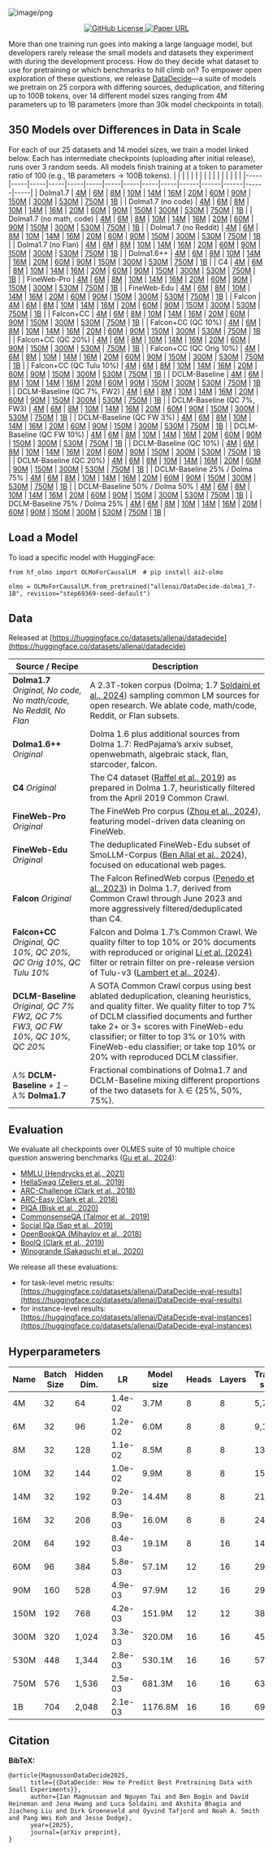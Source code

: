 ![image/png](https://cdn-uploads.huggingface.co/production/uploads/62bddd0b1e22ec8427a0f27e/MwddQs_8OaU4128VYrwoU.png)
<p align="center">
  <a href="https://github.com/allenai/DataDecide/blob/main/LICENSE">
    <img alt="GitHub License" src="https://img.shields.io/github/license/allenai/DataDecide">
  </a>
  <a href="https:/allenai.org/paper/datadecide">
    <img alt="Paper URL" src="https://img.shields.io/badge/paper-link-blue">
  </a>
</p>


More than one training run goes into making a large language model, but developers rarely release the small models and datasets they experiment with during the development process. How do they decide what dataset to use for pretraining or which benchmarks to hill climb on? To empower open exploration of these questions, we release [DataDecide](allenai.org/paper/datadecide)—a suite of models we pretrain on 25 corpora with differing sources, deduplication, and filtering up to 100B tokens, over 14 different model sizes ranging from 4M parameters up to 1B parameters (more than 30k model checkpoints in total).

## 350 Models over Differences in Data in Scale
For each of our 25 datasets and 14 model sizes, we train a model linked below. Each has intermediate checkpoints (uploading after initial release), runs over 3 random seeds. All models finish training at a token to parameter ratio of 100 (e.g., 1B parameters -> 100B tokens).
|     |     |     |     |     |     |     |     |     |     |     |     |     |     |     |
|-----|-----|-----|-----|-----|-----|-----|-----|-----|-----|------|------|------|------|-----|
| Dolma1.7 | [4M](https://huggingface.co/allenai/DataDecide-dolma1_7-4M) | [6M](https://huggingface.co/allenai/DataDecide-dolma1_7-6M) | [8M](https://huggingface.co/allenai/DataDecide-dolma1_7-8M) | [10M](https://huggingface.co/allenai/DataDecide-dolma1_7-10M) | [14M](https://huggingface.co/allenai/DataDecide-dolma1_7-14M) | [16M](https://huggingface.co/allenai/DataDecide-dolma1_7-16M) | [20M](https://huggingface.co/allenai/DataDecide-dolma1_7-20M) | [60M](https://huggingface.co/allenai/DataDecide-dolma1_7-60M) | [90M](https://huggingface.co/allenai/DataDecide-dolma1_7-90M) | [150M](https://huggingface.co/allenai/DataDecide-dolma1_7-150M) | [300M](https://huggingface.co/allenai/DataDecide-dolma1_7-300M) | [530M](https://huggingface.co/allenai/DataDecide-dolma1_7-530M) | [750M](https://huggingface.co/allenai/DataDecide-dolma1_7-750M) | [1B](https://huggingface.co/allenai/DataDecide-dolma1_7-1B) |
| Dolma1.7 (no code) | [4M](https://huggingface.co/allenai/DataDecide-dolma1_7-no-code-4M) | [6M](https://huggingface.co/allenai/DataDecide-dolma1_7-no-code-6M) | [8M](https://huggingface.co/allenai/DataDecide-dolma1_7-no-code-8M) | [10M](https://huggingface.co/allenai/DataDecide-dolma1_7-no-code-10M) | [14M](https://huggingface.co/allenai/DataDecide-dolma1_7-no-code-14M) | [16M](https://huggingface.co/allenai/DataDecide-dolma1_7-no-code-16M) | [20M](https://huggingface.co/allenai/DataDecide-dolma1_7-no-code-20M) | [60M](https://huggingface.co/allenai/DataDecide-dolma1_7-no-code-60M) | [90M](https://huggingface.co/allenai/DataDecide-dolma1_7-no-code-90M) | [150M](https://huggingface.co/allenai/DataDecide-dolma1_7-no-code-150M) | [300M](https://huggingface.co/allenai/DataDecide-dolma1_7-no-code-300M) | [530M](https://huggingface.co/allenai/DataDecide-dolma1_7-no-code-530M) | [750M](https://huggingface.co/allenai/DataDecide-dolma1_7-no-code-750M) | [1B](https://huggingface.co/allenai/DataDecide-dolma1_7-no-code-1B) |
| Dolma1.7 (no math, code) | [4M](https://huggingface.co/allenai/DataDecide-dolma1_7-no-math-code-4M) | [6M](https://huggingface.co/allenai/DataDecide-dolma1_7-no-math-code-6M) | [8M](https://huggingface.co/allenai/DataDecide-dolma1_7-no-math-code-8M) | [10M](https://huggingface.co/allenai/DataDecide-dolma1_7-no-math-code-10M) | [14M](https://huggingface.co/allenai/DataDecide-dolma1_7-no-math-code-14M) | [16M](https://huggingface.co/allenai/DataDecide-dolma1_7-no-math-code-16M) | [20M](https://huggingface.co/allenai/DataDecide-dolma1_7-no-math-code-20M) | [60M](https://huggingface.co/allenai/DataDecide-dolma1_7-no-math-code-60M) | [90M](https://huggingface.co/allenai/DataDecide-dolma1_7-no-math-code-90M) | [150M](https://huggingface.co/allenai/DataDecide-dolma1_7-no-math-code-150M) | [300M](https://huggingface.co/allenai/DataDecide-dolma1_7-no-math-code-300M) | [530M](https://huggingface.co/allenai/DataDecide-dolma1_7-no-math-code-530M) | [750M](https://huggingface.co/allenai/DataDecide-dolma1_7-no-math-code-750M) | [1B](https://huggingface.co/allenai/DataDecide-dolma1_7-no-math-code-1B) |
| Dolma1.7 (no Reddit) | [4M](https://huggingface.co/allenai/DataDecide-dolma1_7-no-reddit-4M) | [6M](https://huggingface.co/allenai/DataDecide-dolma1_7-no-reddit-6M) | [8M](https://huggingface.co/allenai/DataDecide-dolma1_7-no-reddit-8M) | [10M](https://huggingface.co/allenai/DataDecide-dolma1_7-no-reddit-10M) | [14M](https://huggingface.co/allenai/DataDecide-dolma1_7-no-reddit-14M) | [16M](https://huggingface.co/allenai/DataDecide-dolma1_7-no-reddit-16M) | [20M](https://huggingface.co/allenai/DataDecide-dolma1_7-no-reddit-20M) | [60M](https://huggingface.co/allenai/DataDecide-dolma1_7-no-reddit-60M) | [90M](https://huggingface.co/allenai/DataDecide-dolma1_7-no-reddit-90M) | [150M](https://huggingface.co/allenai/DataDecide-dolma1_7-no-reddit-150M) | [300M](https://huggingface.co/allenai/DataDecide-dolma1_7-no-reddit-300M) | [530M](https://huggingface.co/allenai/DataDecide-dolma1_7-no-reddit-530M) | [750M](https://huggingface.co/allenai/DataDecide-dolma1_7-no-reddit-750M) | [1B](https://huggingface.co/allenai/DataDecide-dolma1_7-no-reddit-1B) |
| Dolma1.7 (no Flan) | [4M](https://huggingface.co/allenai/DataDecide-dolma1_7-no-flan-4M) | [6M](https://huggingface.co/allenai/DataDecide-dolma1_7-no-flan-6M) | [8M](https://huggingface.co/allenai/DataDecide-dolma1_7-no-flan-8M) | [10M](https://huggingface.co/allenai/DataDecide-dolma1_7-no-flan-10M) | [14M](https://huggingface.co/allenai/DataDecide-dolma1_7-no-flan-14M) | [16M](https://huggingface.co/allenai/DataDecide-dolma1_7-no-flan-16M) | [20M](https://huggingface.co/allenai/DataDecide-dolma1_7-no-flan-20M) | [60M](https://huggingface.co/allenai/DataDecide-dolma1_7-no-flan-60M) | [90M](https://huggingface.co/allenai/DataDecide-dolma1_7-no-flan-90M) | [150M](https://huggingface.co/allenai/DataDecide-dolma1_7-no-flan-150M) | [300M](https://huggingface.co/allenai/DataDecide-dolma1_7-no-flan-300M) | [530M](https://huggingface.co/allenai/DataDecide-dolma1_7-no-flan-530M) | [750M](https://huggingface.co/allenai/DataDecide-dolma1_7-no-flan-750M) | [1B](https://huggingface.co/allenai/DataDecide-dolma1_7-no-flan-1B) |
| Dolma1.6++ | [4M](https://huggingface.co/allenai/DataDecide-dolma1_6plus-4M) | [6M](https://huggingface.co/allenai/DataDecide-dolma1_6plus-6M) | [8M](https://huggingface.co/allenai/DataDecide-dolma1_6plus-8M) | [10M](https://huggingface.co/allenai/DataDecide-dolma1_6plus-10M) | [14M](https://huggingface.co/allenai/DataDecide-dolma1_6plus-14M) | [16M](https://huggingface.co/allenai/DataDecide-dolma1_6plus-16M) | [20M](https://huggingface.co/allenai/DataDecide-dolma1_6plus-20M) | [60M](https://huggingface.co/allenai/DataDecide-dolma1_6plus-60M) | [90M](https://huggingface.co/allenai/DataDecide-dolma1_6plus-90M) | [150M](https://huggingface.co/allenai/DataDecide-dolma1_6plus-150M) | [300M](https://huggingface.co/allenai/DataDecide-dolma1_6plus-300M) | [530M](https://huggingface.co/allenai/DataDecide-dolma1_6plus-530M) | [750M](https://huggingface.co/allenai/DataDecide-dolma1_6plus-750M) | [1B](https://huggingface.co/allenai/DataDecide-dolma1_6plus-1B) |
| C4 | [4M](https://huggingface.co/allenai/DataDecide-c4-4M) | [6M](https://huggingface.co/allenai/DataDecide-c4-6M) | [8M](https://huggingface.co/allenai/DataDecide-c4-8M) | [10M](https://huggingface.co/allenai/DataDecide-c4-10M) | [14M](https://huggingface.co/allenai/DataDecide-c4-14M) | [16M](https://huggingface.co/allenai/DataDecide-c4-16M) | [20M](https://huggingface.co/allenai/DataDecide-c4-20M) | [60M](https://huggingface.co/allenai/DataDecide-c4-60M) | [90M](https://huggingface.co/allenai/DataDecide-c4-90M) | [150M](https://huggingface.co/allenai/DataDecide-c4-150M) | [300M](https://huggingface.co/allenai/DataDecide-c4-300M) | [530M](https://huggingface.co/allenai/DataDecide-c4-530M) | [750M](https://huggingface.co/allenai/DataDecide-c4-750M) | [1B](https://huggingface.co/allenai/DataDecide-c4-1B) |
| FineWeb-Pro | [4M](https://huggingface.co/allenai/DataDecide-fineweb-pro-4M) | [6M](https://huggingface.co/allenai/DataDecide-fineweb-pro-6M) | [8M](https://huggingface.co/allenai/DataDecide-fineweb-pro-8M) | [10M](https://huggingface.co/allenai/DataDecide-fineweb-pro-10M) | [14M](https://huggingface.co/allenai/DataDecide-fineweb-pro-14M) | [16M](https://huggingface.co/allenai/DataDecide-fineweb-pro-16M) | [20M](https://huggingface.co/allenai/DataDecide-fineweb-pro-20M) | [60M](https://huggingface.co/allenai/DataDecide-fineweb-pro-60M) | [90M](https://huggingface.co/allenai/DataDecide-fineweb-pro-90M) | [150M](https://huggingface.co/allenai/DataDecide-fineweb-pro-150M) | [300M](https://huggingface.co/allenai/DataDecide-fineweb-pro-300M) | [530M](https://huggingface.co/allenai/DataDecide-fineweb-pro-530M) | [750M](https://huggingface.co/allenai/DataDecide-fineweb-pro-750M) | [1B](https://huggingface.co/allenai/DataDecide-fineweb-pro-1B) |
| FineWeb-Edu | [4M](https://huggingface.co/allenai/DataDecide-fineweb-edu-4M) | [6M](https://huggingface.co/allenai/DataDecide-fineweb-edu-6M) | [8M](https://huggingface.co/allenai/DataDecide-fineweb-edu-8M) | [10M](https://huggingface.co/allenai/DataDecide-fineweb-edu-10M) | [14M](https://huggingface.co/allenai/DataDecide-fineweb-edu-14M) | [16M](https://huggingface.co/allenai/DataDecide-fineweb-edu-16M) | [20M](https://huggingface.co/allenai/DataDecide-fineweb-edu-20M) | [60M](https://huggingface.co/allenai/DataDecide-fineweb-edu-60M) | [90M](https://huggingface.co/allenai/DataDecide-fineweb-edu-90M) | [150M](https://huggingface.co/allenai/DataDecide-fineweb-edu-150M) | [300M](https://huggingface.co/allenai/DataDecide-fineweb-edu-300M) | [530M](https://huggingface.co/allenai/DataDecide-fineweb-edu-530M) | [750M](https://huggingface.co/allenai/DataDecide-fineweb-edu-750M) | [1B](https://huggingface.co/allenai/DataDecide-fineweb-edu-1B) |
| Falcon | [4M](https://huggingface.co/allenai/DataDecide-falcon-4M) | [6M](https://huggingface.co/allenai/DataDecide-falcon-6M) | [8M](https://huggingface.co/allenai/DataDecide-falcon-8M) | [10M](https://huggingface.co/allenai/DataDecide-falcon-10M) | [14M](https://huggingface.co/allenai/DataDecide-falcon-14M) | [16M](https://huggingface.co/allenai/DataDecide-falcon-16M) | [20M](https://huggingface.co/allenai/DataDecide-falcon-20M) | [60M](https://huggingface.co/allenai/DataDecide-falcon-60M) | [90M](https://huggingface.co/allenai/DataDecide-falcon-90M) | [150M](https://huggingface.co/allenai/DataDecide-falcon-150M) | [300M](https://huggingface.co/allenai/DataDecide-falcon-300M) | [530M](https://huggingface.co/allenai/DataDecide-falcon-530M) | [750M](https://huggingface.co/allenai/DataDecide-falcon-750M) | [1B](https://huggingface.co/allenai/DataDecide-falcon-1B) |
| Falcon+CC | [4M](https://huggingface.co/allenai/DataDecide-falcon-and-cc-4M) | [6M](https://huggingface.co/allenai/DataDecide-falcon-and-cc-6M) | [8M](https://huggingface.co/allenai/DataDecide-falcon-and-cc-8M) | [10M](https://huggingface.co/allenai/DataDecide-falcon-and-cc-10M) | [14M](https://huggingface.co/allenai/DataDecide-falcon-and-cc-14M) | [16M](https://huggingface.co/allenai/DataDecide-falcon-and-cc-16M) | [20M](https://huggingface.co/allenai/DataDecide-falcon-and-cc-20M) | [60M](https://huggingface.co/allenai/DataDecide-falcon-and-cc-60M) | [90M](https://huggingface.co/allenai/DataDecide-falcon-and-cc-90M) | [150M](https://huggingface.co/allenai/DataDecide-falcon-and-cc-150M) | [300M](https://huggingface.co/allenai/DataDecide-falcon-and-cc-300M) | [530M](https://huggingface.co/allenai/DataDecide-falcon-and-cc-530M) | [750M](https://huggingface.co/allenai/DataDecide-falcon-and-cc-750M) | [1B](https://huggingface.co/allenai/DataDecide-falcon-and-cc-1B) |
| Falcon+CC (QC 10%) | [4M](https://huggingface.co/allenai/DataDecide-falcon-and-cc-qc-10p-4M) | [6M](https://huggingface.co/allenai/DataDecide-falcon-and-cc-qc-10p-6M) | [8M](https://huggingface.co/allenai/DataDecide-falcon-and-cc-qc-10p-8M) | [10M](https://huggingface.co/allenai/DataDecide-falcon-and-cc-qc-10p-10M) | [14M](https://huggingface.co/allenai/DataDecide-falcon-and-cc-qc-10p-14M) | [16M](https://huggingface.co/allenai/DataDecide-falcon-and-cc-qc-10p-16M) | [20M](https://huggingface.co/allenai/DataDecide-falcon-and-cc-qc-10p-20M) | [60M](https://huggingface.co/allenai/DataDecide-falcon-and-cc-qc-10p-60M) | [90M](https://huggingface.co/allenai/DataDecide-falcon-and-cc-qc-10p-90M) | [150M](https://huggingface.co/allenai/DataDecide-falcon-and-cc-qc-10p-150M) | [300M](https://huggingface.co/allenai/DataDecide-falcon-and-cc-qc-10p-300M) | [530M](https://huggingface.co/allenai/DataDecide-falcon-and-cc-qc-10p-530M) | [750M](https://huggingface.co/allenai/DataDecide-falcon-and-cc-qc-10p-750M) | [1B](https://huggingface.co/allenai/DataDecide-falcon-and-cc-qc-10p-1B) |
| Falcon+CC (QC 20%) | [4M](https://huggingface.co/allenai/DataDecide-falcon-and-cc-qc-20p-4M) | [6M](https://huggingface.co/allenai/DataDecide-falcon-and-cc-qc-20p-6M) | [8M](https://huggingface.co/allenai/DataDecide-falcon-and-cc-qc-20p-8M) | [10M](https://huggingface.co/allenai/DataDecide-falcon-and-cc-qc-20p-10M) | [14M](https://huggingface.co/allenai/DataDecide-falcon-and-cc-qc-20p-14M) | [16M](https://huggingface.co/allenai/DataDecide-falcon-and-cc-qc-20p-16M) | [20M](https://huggingface.co/allenai/DataDecide-falcon-and-cc-qc-20p-20M) | [60M](https://huggingface.co/allenai/DataDecide-falcon-and-cc-qc-20p-60M) | [90M](https://huggingface.co/allenai/DataDecide-falcon-and-cc-qc-20p-90M) | [150M](https://huggingface.co/allenai/DataDecide-falcon-and-cc-qc-20p-150M) | [300M](https://huggingface.co/allenai/DataDecide-falcon-and-cc-qc-20p-300M) | [530M](https://huggingface.co/allenai/DataDecide-falcon-and-cc-qc-20p-530M) | [750M](https://huggingface.co/allenai/DataDecide-falcon-and-cc-qc-20p-750M) | [1B](https://huggingface.co/allenai/DataDecide-falcon-and-cc-qc-20p-1B) |
| Falcon+CC (QC Orig 10%) | [4M](https://huggingface.co/allenai/DataDecide-falcon-and-cc-qc-orig-10p-4M) | [6M](https://huggingface.co/allenai/DataDecide-falcon-and-cc-qc-orig-10p-6M) | [8M](https://huggingface.co/allenai/DataDecide-falcon-and-cc-qc-orig-10p-8M) | [10M](https://huggingface.co/allenai/DataDecide-falcon-and-cc-qc-orig-10p-10M) | [14M](https://huggingface.co/allenai/DataDecide-falcon-and-cc-qc-orig-10p-14M) | [16M](https://huggingface.co/allenai/DataDecide-falcon-and-cc-qc-orig-10p-16M) | [20M](https://huggingface.co/allenai/DataDecide-falcon-and-cc-qc-orig-10p-20M) | [60M](https://huggingface.co/allenai/DataDecide-falcon-and-cc-qc-orig-10p-60M) | [90M](https://huggingface.co/allenai/DataDecide-falcon-and-cc-qc-orig-10p-90M) | [150M](https://huggingface.co/allenai/DataDecide-falcon-and-cc-qc-orig-10p-150M) | [300M](https://huggingface.co/allenai/DataDecide-falcon-and-cc-qc-orig-10p-300M) | [530M](https://huggingface.co/allenai/DataDecide-falcon-and-cc-qc-orig-10p-530M) | [750M](https://huggingface.co/allenai/DataDecide-falcon-and-cc-qc-orig-10p-750M) | [1B](https://huggingface.co/allenai/DataDecide-falcon-and-cc-qc-orig-10p-1B) |
| Falcon+CC (QC Tulu 10%) | [4M](https://huggingface.co/allenai/DataDecide-falcon-and-cc-qc-tulu-10p-4M) | [6M](https://huggingface.co/allenai/DataDecide-falcon-and-cc-qc-tulu-10p-6M) | [8M](https://huggingface.co/allenai/DataDecide-falcon-and-cc-qc-tulu-10p-8M) | [10M](https://huggingface.co/allenai/DataDecide-falcon-and-cc-qc-tulu-10p-10M) | [14M](https://huggingface.co/allenai/DataDecide-falcon-and-cc-qc-tulu-10p-14M) | [16M](https://huggingface.co/allenai/DataDecide-falcon-and-cc-qc-tulu-10p-16M) | [20M](https://huggingface.co/allenai/DataDecide-falcon-and-cc-qc-tulu-10p-20M) | [60M](https://huggingface.co/allenai/DataDecide-falcon-and-cc-qc-tulu-10p-60M) | [90M](https://huggingface.co/allenai/DataDecide-falcon-and-cc-qc-tulu-10p-90M) | [150M](https://huggingface.co/allenai/DataDecide-falcon-and-cc-qc-tulu-10p-150M) | [300M](https://huggingface.co/allenai/DataDecide-falcon-and-cc-qc-tulu-10p-300M) | [530M](https://huggingface.co/allenai/DataDecide-falcon-and-cc-qc-tulu-10p-530M) | [750M](https://huggingface.co/allenai/DataDecide-falcon-and-cc-qc-tulu-10p-750M) | [1B](https://huggingface.co/allenai/DataDecide-falcon-and-cc-qc-tulu-10p-1B) |
| DCLM-Baseline | [4M](https://huggingface.co/allenai/DataDecide-dclm-baseline-4M) | [6M](https://huggingface.co/allenai/DataDecide-dclm-baseline-6M) | [8M](https://huggingface.co/allenai/DataDecide-dclm-baseline-8M) | [10M](https://huggingface.co/allenai/DataDecide-dclm-baseline-10M) | [14M](https://huggingface.co/allenai/DataDecide-dclm-baseline-14M) | [16M](https://huggingface.co/allenai/DataDecide-dclm-baseline-16M) | [20M](https://huggingface.co/allenai/DataDecide-dclm-baseline-20M) | [60M](https://huggingface.co/allenai/DataDecide-dclm-baseline-60M) | [90M](https://huggingface.co/allenai/DataDecide-dclm-baseline-90M) | [150M](https://huggingface.co/allenai/DataDecide-dclm-baseline-150M) | [300M](https://huggingface.co/allenai/DataDecide-dclm-baseline-300M) | [530M](https://huggingface.co/allenai/DataDecide-dclm-baseline-530M) | [750M](https://huggingface.co/allenai/DataDecide-dclm-baseline-750M) | [1B](https://huggingface.co/allenai/DataDecide-dclm-baseline-1B) |
| DCLM-Baseline (QC 7%, FW2) | [4M](https://huggingface.co/allenai/DataDecide-dclm-baseline-qc-7p-fw2-4M) | [6M](https://huggingface.co/allenai/DataDecide-dclm-baseline-qc-7p-fw2-6M) | [8M](https://huggingface.co/allenai/DataDecide-dclm-baseline-qc-7p-fw2-8M) | [10M](https://huggingface.co/allenai/DataDecide-dclm-baseline-qc-7p-fw2-10M) | [14M](https://huggingface.co/allenai/DataDecide-dclm-baseline-qc-7p-fw2-14M) | [16M](https://huggingface.co/allenai/DataDecide-dclm-baseline-qc-7p-fw2-16M) | [20M](https://huggingface.co/allenai/DataDecide-dclm-baseline-qc-7p-fw2-20M) | [60M](https://huggingface.co/allenai/DataDecide-dclm-baseline-qc-7p-fw2-60M) | [90M](https://huggingface.co/allenai/DataDecide-dclm-baseline-qc-7p-fw2-90M) | [150M](https://huggingface.co/allenai/DataDecide-dclm-baseline-qc-7p-fw2-150M) | [300M](https://huggingface.co/allenai/DataDecide-dclm-baseline-qc-7p-fw2-300M) | [530M](https://huggingface.co/allenai/DataDecide-dclm-baseline-qc-7p-fw2-530M) | [750M](https://huggingface.co/allenai/DataDecide-dclm-baseline-qc-7p-fw2-750M) | [1B](https://huggingface.co/allenai/DataDecide-dclm-baseline-qc-7p-fw2-1B) |
| DCLM-Baseline (QC 7%, FW3) | [4M](https://huggingface.co/allenai/DataDecide-dclm-baseline-qc-7p-fw3-4M) | [6M](https://huggingface.co/allenai/DataDecide-dclm-baseline-qc-7p-fw3-6M) | [8M](https://huggingface.co/allenai/DataDecide-dclm-baseline-qc-7p-fw3-8M) | [10M](https://huggingface.co/allenai/DataDecide-dclm-baseline-qc-7p-fw3-10M) | [14M](https://huggingface.co/allenai/DataDecide-dclm-baseline-qc-7p-fw3-14M) | [16M](https://huggingface.co/allenai/DataDecide-dclm-baseline-qc-7p-fw3-16M) | [20M](https://huggingface.co/allenai/DataDecide-dclm-baseline-qc-7p-fw3-20M) | [60M](https://huggingface.co/allenai/DataDecide-dclm-baseline-qc-7p-fw3-60M) | [90M](https://huggingface.co/allenai/DataDecide-dclm-baseline-qc-7p-fw3-90M) | [150M](https://huggingface.co/allenai/DataDecide-dclm-baseline-qc-7p-fw3-150M) | [300M](https://huggingface.co/allenai/DataDecide-dclm-baseline-qc-7p-fw3-300M) | [530M](https://huggingface.co/allenai/DataDecide-dclm-baseline-qc-7p-fw3-530M) | [750M](https://huggingface.co/allenai/DataDecide-dclm-baseline-qc-7p-fw3-750M) | [1B](https://huggingface.co/allenai/DataDecide-dclm-baseline-qc-7p-fw3-1B) |
| DCLM-Baseline (QC FW 3%) | [4M](https://huggingface.co/allenai/DataDecide-dclm-baseline-qc-fw-3p-4M) | [6M](https://huggingface.co/allenai/DataDecide-dclm-baseline-qc-fw-3p-6M) | [8M](https://huggingface.co/allenai/DataDecide-dclm-baseline-qc-fw-3p-8M) | [10M](https://huggingface.co/allenai/DataDecide-dclm-baseline-qc-fw-3p-10M) | [14M](https://huggingface.co/allenai/DataDecide-dclm-baseline-qc-fw-3p-14M) | [16M](https://huggingface.co/allenai/DataDecide-dclm-baseline-qc-fw-3p-16M) | [20M](https://huggingface.co/allenai/DataDecide-dclm-baseline-qc-fw-3p-20M) | [60M](https://huggingface.co/allenai/DataDecide-dclm-baseline-qc-fw-3p-60M) | [90M](https://huggingface.co/allenai/DataDecide-dclm-baseline-qc-fw-3p-90M) | [150M](https://huggingface.co/allenai/DataDecide-dclm-baseline-qc-fw-3p-150M) | [300M](https://huggingface.co/allenai/DataDecide-dclm-baseline-qc-fw-3p-300M) | [530M](https://huggingface.co/allenai/DataDecide-dclm-baseline-qc-fw-3p-530M) | [750M](https://huggingface.co/allenai/DataDecide-dclm-baseline-qc-fw-3p-750M) | [1B](https://huggingface.co/allenai/DataDecide-dclm-baseline-qc-fw-3p-1B) |
| DCLM-Baseline (QC FW 10%) | [4M](https://huggingface.co/allenai/DataDecide-dclm-baseline-qc-fw-10p-4M) | [6M](https://huggingface.co/allenai/DataDecide-dclm-baseline-qc-fw-10p-6M) | [8M](https://huggingface.co/allenai/DataDecide-dclm-baseline-qc-fw-10p-8M) | [10M](https://huggingface.co/allenai/DataDecide-dclm-baseline-qc-fw-10p-10M) | [14M](https://huggingface.co/allenai/DataDecide-dclm-baseline-qc-fw-10p-14M) | [16M](https://huggingface.co/allenai/DataDecide-dclm-baseline-qc-fw-10p-16M) | [20M](https://huggingface.co/allenai/DataDecide-dclm-baseline-qc-fw-10p-20M) | [60M](https://huggingface.co/allenai/DataDecide-dclm-baseline-qc-fw-10p-60M) | [90M](https://huggingface.co/allenai/DataDecide-dclm-baseline-qc-fw-10p-90M) | [150M](https://huggingface.co/allenai/DataDecide-dclm-baseline-qc-fw-10p-150M) | [300M](https://huggingface.co/allenai/DataDecide-dclm-baseline-qc-fw-10p-300M) | [530M](https://huggingface.co/allenai/DataDecide-dclm-baseline-qc-fw-10p-530M) | [750M](https://huggingface.co/allenai/DataDecide-dclm-baseline-qc-fw-10p-750M) | [1B](https://huggingface.co/allenai/DataDecide-dclm-baseline-qc-fw-10p-1B) |
| DCLM-Baseline (QC 10%) | [4M](https://huggingface.co/allenai/DataDecide-dclm-baseline-qc-10p-4M) | [6M](https://huggingface.co/allenai/DataDecide-dclm-baseline-qc-10p-6M) | [8M](https://huggingface.co/allenai/DataDecide-dclm-baseline-qc-10p-8M) | [10M](https://huggingface.co/allenai/DataDecide-dclm-baseline-qc-10p-10M) | [14M](https://huggingface.co/allenai/DataDecide-dclm-baseline-qc-10p-14M) | [16M](https://huggingface.co/allenai/DataDecide-dclm-baseline-qc-10p-16M) | [20M](https://huggingface.co/allenai/DataDecide-dclm-baseline-qc-10p-20M) | [60M](https://huggingface.co/allenai/DataDecide-dclm-baseline-qc-10p-60M) | [90M](https://huggingface.co/allenai/DataDecide-dclm-baseline-qc-10p-90M) | [150M](https://huggingface.co/allenai/DataDecide-dclm-baseline-qc-10p-150M) | [300M](https://huggingface.co/allenai/DataDecide-dclm-baseline-qc-10p-300M) | [530M](https://huggingface.co/allenai/DataDecide-dclm-baseline-qc-10p-530M) | [750M](https://huggingface.co/allenai/DataDecide-dclm-baseline-qc-10p-750M) | [1B](https://huggingface.co/allenai/DataDecide-dclm-baseline-qc-10p-1B) |
| DCLM-Baseline (QC 20%) | [4M](https://huggingface.co/allenai/DataDecide-dclm-baseline-qc-20p-4M) | [6M](https://huggingface.co/allenai/DataDecide-dclm-baseline-qc-20p-6M) | [8M](https://huggingface.co/allenai/DataDecide-dclm-baseline-qc-20p-8M) | [10M](https://huggingface.co/allenai/DataDecide-dclm-baseline-qc-20p-10M) | [14M](https://huggingface.co/allenai/DataDecide-dclm-baseline-qc-20p-14M) | [16M](https://huggingface.co/allenai/DataDecide-dclm-baseline-qc-20p-16M) | [20M](https://huggingface.co/allenai/DataDecide-dclm-baseline-qc-20p-20M) | [60M](https://huggingface.co/allenai/DataDecide-dclm-baseline-qc-20p-60M) | [90M](https://huggingface.co/allenai/DataDecide-dclm-baseline-qc-20p-90M) | [150M](https://huggingface.co/allenai/DataDecide-dclm-baseline-qc-20p-150M) | [300M](https://huggingface.co/allenai/DataDecide-dclm-baseline-qc-20p-300M) | [530M](https://huggingface.co/allenai/DataDecide-dclm-baseline-qc-20p-530M) | [750M](https://huggingface.co/allenai/DataDecide-dclm-baseline-qc-20p-750M) | [1B](https://huggingface.co/allenai/DataDecide-dclm-baseline-qc-20p-1B) |
| DCLM-Baseline 25% / Dolma 75% | [4M](https://huggingface.co/allenai/DataDecide-dclm-baseline-25p-dolma1.7-75p-4M) | [6M](https://huggingface.co/allenai/DataDecide-dclm-baseline-25p-dolma1.7-75p-6M) | [8M](https://huggingface.co/allenai/DataDecide-dclm-baseline-25p-dolma1.7-75p-8M) | [10M](https://huggingface.co/allenai/DataDecide-dclm-baseline-25p-dolma1.7-75p-10M) | [14M](https://huggingface.co/allenai/DataDecide-dclm-baseline-25p-dolma1.7-75p-14M) | [16M](https://huggingface.co/allenai/DataDecide-dclm-baseline-25p-dolma1.7-75p-16M) | [20M](https://huggingface.co/allenai/DataDecide-dclm-baseline-25p-dolma1.7-75p-20M) | [60M](https://huggingface.co/allenai/DataDecide-dclm-baseline-25p-dolma1.7-75p-60M) | [90M](https://huggingface.co/allenai/DataDecide-dclm-baseline-25p-dolma1.7-75p-90M) | [150M](https://huggingface.co/allenai/DataDecide-dclm-baseline-25p-dolma1.7-75p-150M) | [300M](https://huggingface.co/allenai/DataDecide-dclm-baseline-25p-dolma1.7-75p-300M) | [530M](https://huggingface.co/allenai/DataDecide-dclm-baseline-25p-dolma1.7-75p-530M) | [750M](https://huggingface.co/allenai/DataDecide-dclm-baseline-25p-dolma1.7-75p-750M) | [1B](https://huggingface.co/allenai/DataDecide-dclm-baseline-25p-dolma1.7-75p-1B) |
| DCLM-Baseline 50% / Dolma 50% | [4M](https://huggingface.co/allenai/DataDecide-dclm-baseline-50p-dolma1.7-50p-4M) | [6M](https://huggingface.co/allenai/DataDecide-dclm-baseline-50p-dolma1.7-50p-6M) | [8M](https://huggingface.co/allenai/DataDecide-dclm-baseline-50p-dolma1.7-50p-8M) | [10M](https://huggingface.co/allenai/DataDecide-dclm-baseline-50p-dolma1.7-50p-10M) | [14M](https://huggingface.co/allenai/DataDecide-dclm-baseline-50p-dolma1.7-50p-14M) | [16M](https://huggingface.co/allenai/DataDecide-dclm-baseline-50p-dolma1.7-50p-16M) | [20M](https://huggingface.co/allenai/DataDecide-dclm-baseline-50p-dolma1.7-50p-20M) | [60M](https://huggingface.co/allenai/DataDecide-dclm-baseline-50p-dolma1.7-50p-60M) | [90M](https://huggingface.co/allenai/DataDecide-dclm-baseline-50p-dolma1.7-50p-90M) | [150M](https://huggingface.co/allenai/DataDecide-dclm-baseline-50p-dolma1.7-50p-150M) | [300M](https://huggingface.co/allenai/DataDecide-dclm-baseline-50p-dolma1.7-50p-300M) | [530M](https://huggingface.co/allenai/DataDecide-dclm-baseline-50p-dolma1.7-50p-530M) | [750M](https://huggingface.co/allenai/DataDecide-dclm-baseline-50p-dolma1.7-50p-750M) | [1B](https://huggingface.co/allenai/DataDecide-dclm-baseline-50p-dolma1.7-50p-1B) |
| DCLM-Baseline 75% / Dolma 25% | [4M](https://huggingface.co/allenai/DataDecide-dclm-baseline-75p-dolma1.7-25p-4M) | [6M](https://huggingface.co/allenai/DataDecide-dclm-baseline-75p-dolma1.7-25p-6M) | [8M](https://huggingface.co/allenai/DataDecide-dclm-baseline-75p-dolma1.7-25p-8M) | [10M](https://huggingface.co/allenai/DataDecide-dclm-baseline-75p-dolma1.7-25p-10M) | [14M](https://huggingface.co/allenai/DataDecide-dclm-baseline-75p-dolma1.7-25p-14M) | [16M](https://huggingface.co/allenai/DataDecide-dclm-baseline-75p-dolma1.7-25p-16M) | [20M](https://huggingface.co/allenai/DataDecide-dclm-baseline-75p-dolma1.7-25p-20M) | [60M](https://huggingface.co/allenai/DataDecide-dclm-baseline-75p-dolma1.7-25p-60M) | [90M](https://huggingface.co/allenai/DataDecide-dclm-baseline-75p-dolma1.7-25p-90M) | [150M](https://huggingface.co/allenai/DataDecide-dclm-baseline-75p-dolma1.7-25p-150M) | [300M](https://huggingface.co/allenai/DataDecide-dclm-baseline-75p-dolma1.7-25p-300M) | [530M](https://huggingface.co/allenai/DataDecide-dclm-baseline-75p-dolma1.7-25p-530M) | [750M](https://huggingface.co/allenai/DataDecide-dclm-baseline-75p-dolma1.7-25p-750M) | [1B](https://huggingface.co/allenai/DataDecide-dclm-baseline-75p-dolma1.7-25p-1B) |

## Load a Model

To load a specific model with HuggingFace:

```
from hf_olmo import OLMoForCausalLM  # pip install ai2-olmo

olmo = OLMoForCausalLM.from_pretrained("allenai/DataDecide-dolma1_7-1B", revision="step69369-seed-default")
```

## Data

Released at [https://huggingface.co/datasets/allenai/datadecide](https://huggingface.co/datasets/allenai/datadecide)

| Source / Recipe                         | Description |
|----------------------------------------|-------------|
| **Dolma1.7** *Original, No code, No math/code, No Reddit, No Flan* | A 2.3T-token corpus (Dolma; 1.7 [Soldaini et al., 2024](https://arxiv.org/abs/2402.00159)) sampling common LM sources for open research. We ablate code, math/code, Reddit, or Flan subsets. |
| **Dolma1.6++** *Original*                | Dolma 1.6 plus additional sources from Dolma 1.7: RedPajama’s arxiv subset, openwebmath, algebraic stack, flan, starcoder, falcon. |
| **C4** *Original*                        | The C4 dataset ([Raffel et al., 2019](https://arxiv.org/abs/1910.10683)) as prepared in Dolma 1.7, heuristically filtered from the April 2019 Common Crawl. |
| **FineWeb-Pro** *Original*              | The FineWeb Pro corpus ([Zhou et al., 2024](https://arxiv.org/abs/2409.17115)), featuring model-driven data cleaning on FineWeb. |
| **FineWeb-Edu** *Original*              | The deduplicated FineWeb-Edu subset of SmoLLM-Corpus ([Ben Allal et al., 2024](https://huggingface.co/datasets/HuggingFaceTB/smollm-corpus)), focused on educational web pages. |
| **Falcon** *Original*                   | The Falcon RefinedWeb corpus ([Penedo et al., 2023](https://api.semanticscholar.org/CorpusID:259063761)) in Dolma 1.7, derived from Common Crawl through June 2023 and more aggressively filtered/deduplicated than C4. |
| **Falcon+CC** *Original, QC 10%, QC 20%, QC Orig 10%, QC Tulu 10%* | Falcon and Dolma 1.7’s Common Crawl. We quality filter to top 10% or 20% documents with reproduced or original [Li et al. (2024)](https://arxiv.org/abs/2406.11794) filter or retrain filter on pre-release version of Tulu-v3 ([Lambert et al., 2024](https://arxiv.org/abs/2411.15124)). |
| **DCLM-Baseline** *Original, QC 7% FW2, QC 7% FW3, QC FW 10%, QC 10%, QC 20%* | A SOTA Common Crawl corpus using best ablated deduplication, cleaning heuristics, and quality filter. We quality filter to top 7% of DCLM classified documents and further take 2+ or 3+ scores with FineWeb-edu classifier; or filter to top 3% or 10% with FineWeb-edu classifier; or take top 10% or 20% with reproduced DCLM classifier. |
| *λ%* **DCLM-Baseline** *+ 1 – λ%* **Dolma1.7** | Fractional combinations of Dolma1.7 and DCLM-Baseline mixing different proportions of the two datasets for λ ∈ {25%, 50%, 75%}. |


## Evaluation

We evaluate all checkpoints over OLMES suite of 10 multiple choice question answering benchmarks 
([Gu et al., 2024](https://arxiv.org/abs/2406.08446)):

- [MMLU (Hendrycks et al., 2021)](https://arxiv.org/abs/2009.03300)
- [HellaSwag (Zellers et al., 2019)](https://arxiv.org/abs/1905.07830)
- [ARC-Challenge (Clark et al., 2018)](https://arxiv.org/abs/1803.05457)
- [ARC-Easy (Clark et al., 2018)](https://arxiv.org/abs/1803.05457)
- [PIQA (Bisk et al., 2020)](https://arxiv.org/abs/1911.11641)
- [CommonsenseQA (Talmor et al., 2019)](https://arxiv.org/abs/1811.00937)
- [Social IQa (Sap et al., 2019)](https://arxiv.org/abs/1904.09728)
- [OpenBookQA (Mihaylov et al., 2018)](https://arxiv.org/abs/1809.02789)
- [BoolQ (Clark et al., 2019)](https://arxiv.org/abs/1905.10044)
- [Winogrande (Sakaguchi et al., 2020)](https://arxiv.org/abs/1907.10641)

We release all these evaluations:
- for task-level metric results: [https://huggingface.co/datasets/allenai/DataDecide-eval-results](https://huggingface.co/datasets/allenai/DataDecide-eval-results) 
- for instance-level results: [https://huggingface.co/datasets/allenai/DataDecide-eval-instances](https://huggingface.co/datasets/allenai/DataDecide-eval-instances)


## Hyperparameters

| Name | Batch Size | Hidden Dim. | LR | Model size | Heads | Layers | Training steps | Tokens trained |
|---|---|---|---|---|---|---|---|---|
| 4M | 32 | 64 | 1.4e-02 | 3.7M | 8 | 8 | 5,725 | 0.4B |
| 6M | 32 | 96 | 1.2e-02 | 6.0M | 8 | 8 | 9,182 | 0.6B |
| 8M | 32 | 128 | 1.1e-02 | 8.5M | 8 | 8 | 13,039 | 0.9B |
| 10M | 32 | 144 | 1.0e-02 | 9.9M | 8 | 8 | 15,117 | 1.0B |
| 14M | 32 | 192 | 9.2e-03 | 14.4M | 8 | 8 | 21,953 | 1.4B |
| 16M | 32 | 208 | 8.9e-03 | 16.0M | 8 | 8 | 24,432 | 1.6B |
| 20M | 64 | 192 | 8.4e-03 | 19.1M | 8 | 16 | 14,584 | 1.9B |
| 60M | 96 | 384 | 5.8e-03 | 57.1M | 12 | 16 | 29,042 | 5.7B |
| 90M | 160 | 528 | 4.9e-03 | 97.9M | 12 | 16 | 29,901 | 9.8B |
| 150M | 192 | 768 | 4.2e-03 | 151.9M | 12 | 12 | 38,157 | 15.0B |
| 300M | 320 | 1,024 | 3.3e-03 | 320.0M | 16 | 16 | 45,787 | 30.0B |
| 530M | 448 | 1,344 | 2.8e-03 | 530.1M | 16 | 16 | 57,786 | 53.0B |
| 750M | 576 | 1,536 | 2.5e-03 | 681.3M | 16 | 16 | 63,589 | 75.0B |
| 1B | 704 | 2,048 | 2.1e-03 | 1176.8M | 16 | 16 | 69,369 | 100.0B |

## Citation

**BibTeX:**

```
@article{MagnussonDataDecide2025,
      title={{DataDecide: How to Predict Best Pretraining Data with Small Experiments}},
      author={Ian Magnusson and Nguyen Tai and Ben Bogin and David Heineman and Jena Hwang and Luca Soldaini and Akshita Bhagia and Jiacheng Liu and Dirk Groeneveld and Oyvind Tafjord and Noah A. Smith and Pang Wei Koh and Jesse Dodge},
      year={2025},
      journal={arXiv preprint},
}
```
